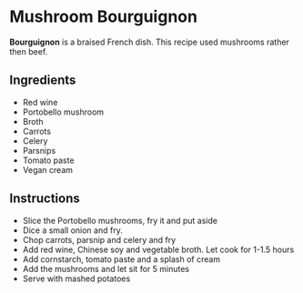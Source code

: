 # Mushroom Bourguignon

**Bourguignon** is a braised French dish. This recipe used mushrooms rather then
beef.

## Ingredients

- Red wine
- Portobello mushroom
- Broth
- Carrots
- Celery
- Parsnips
- Tomato paste
- Vegan cream

## Instructions

- Slice the Portobello mushrooms, fry it and put aside
- Dice a small onion and fry.
- Chop carrots, parsnip and celery and fry
- Add red wine, Chinese soy and vegetable broth. Let cook for 1-1.5 hours
- Add cornstarch, tomato paste and a splash of cream
- Add the mushrooms and let sit for 5 minutes
- Serve with mashed potatoes
